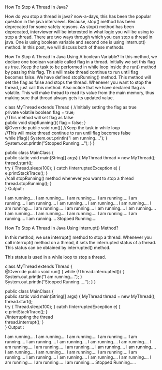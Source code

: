 How To Stop A Thread In Java?

How do you stop a thread in java? now-a-days, this has been the popular question in the java interviews. 
Because, stop() method has been deprecated for some safety reasons. 
As stop() method has been deprecated, interviewer will be interested in what logic you will be using to stop a thread. 
There are two ways through which you can stop a thread in java. 
One is using boolean variable and second one is using interrupt() method. 
In this post, we will discuss both of these methods.

How To Stop A Thread In Java Using A boolean Variable?
In this method, we declare one boolean variable called flag in a thread. 
Initially we set this flag as true. Keep the task to be performed in while loop inside the run() method by passing this flag. 
This will make thread continue to run until flag becomes false. 
We have defined stopRunning() method. 
This method will set the flag as false and stops the thread. 
Whenever you want to stop the thread, just call this method. 
Also notice that we have declared flag as volatile.
This will make thread to read its value from the main memory, thus making sure that thread always gets its updated value.

class MyThread extends Thread
{
    //Initially setting the flag as true     
    private volatile boolean flag = true;     
    //This method will set flag as false     
    public void stopRunning(){
        flag = false;
    }     
    @Override
    public void run(){
        //Keep the task in while loop         
        //This will make thread continue to run until flag becomes false         
        while (flag){
            System.out.println("I am running....");
        }         
        System.out.println("Stopped Running....");
    }
}
 
public class MainClass 
{   
    public static void main(String[] args) 
    {
        MyThread thread = new MyThread();         
        thread.start();         
        try {
            Thread.sleep(100);
        } 
        catch (InterruptedException e) 
        {
            e.printStackTrace();
        }         
        //call stopRunning() method whenever you want to stop a thread         
        thread.stopRunning();
    }   
}
Output :

I am running….
I am running….
I am running….
I am running….
I am running….
I am running….
I am running….
I am running….
I am running….
I am running….
I am running….
I am running….
I am running….
I am running….
I am running….
I am running….
I am running….
I am running….
I am running….
I am running….
Stopped Running….

How To Stop A Thread In Java Using interrupt() Method?

In this method, we use interrupt() method to stop a thread. 
Whenever you call interrupt() method on a thread, it sets the interrupted status of a thread. 
This status can be obtained by interrupted() method. 

This status is used in a while loop to stop a thread.

class MyThread extends Thread
{   
    @Override
    public void run()
    {
        while (!Thread.interrupted())
        {
            System.out.println("I am running....");
        }         
        System.out.println("Stopped Running.....");
    }
}
 
public class MainClass 
{   
    public static void main(String[] args) 
    {
        MyThread thread = new MyThread();         
        thread.start();         
        try
        {
            Thread.sleep(100);
        } 
        catch (InterruptedException e) 
        {
            e.printStackTrace();
        }         
        //interrupting the thread         
        thread.interrupt();
    }   
}
Output :

I am running….
I am running….
I am running….
I am running….
I am running….
I am running….
I am running….
I am running….
I am running….
I am running….
I am running….
I am running….
I am running….
I am running….
I am running….
I am running….
I am running….
I am running….
I am running….
I am running….
I am running….
I am running….
I am running….
I am running….
I am running….
I am running….
Stopped Running…..